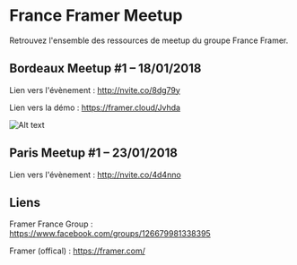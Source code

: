# France Framer Meetup

Retrouvez l'ensemble des ressources de meetup du groupe France Framer.

## Bordeaux Meetup #1 – 18/01/2018

Lien vers l'évènement : http://nvite.co/8dg79y

Lien vers la démo : https://framer.cloud/Jvhda

![Alt text](https://github.com/yannbellot/FranceFramerMeetup/blob/master/framerMeetupBX_1_375px.png)

## Paris Meetup #1 – 23/01/2018

Lien vers l'évènement : http://nvite.co/4d4nno

## Liens

Framer France Group : https://www.facebook.com/groups/126679981338395

Framer (offical) : https://framer.com/
